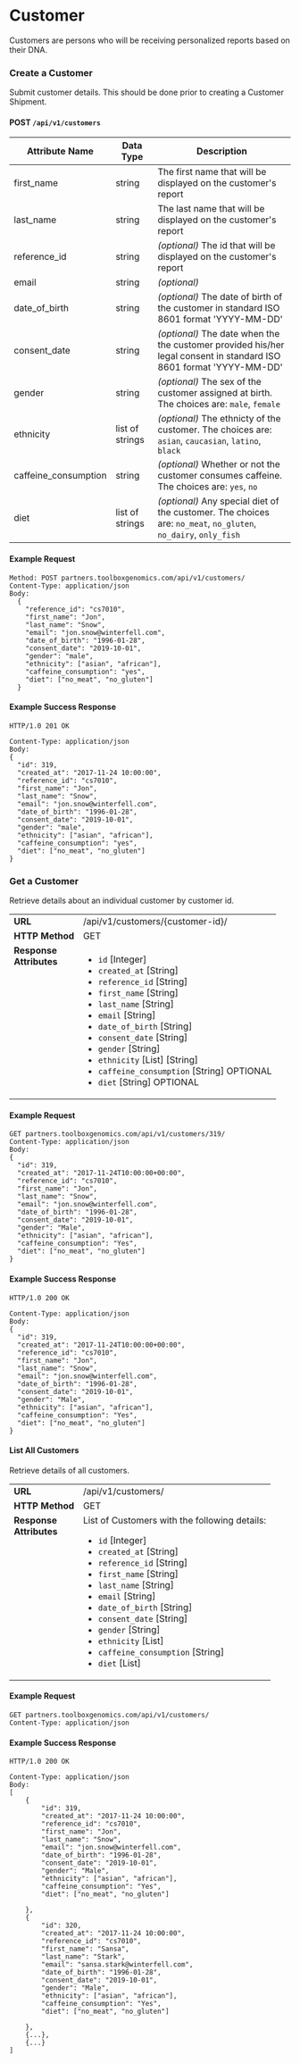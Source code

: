 # Customer
Customers are persons who will be receiving personalized reports based on their DNA.
 
### Create a Customer
Submit customer details. This should be done prior to creating a Customer Shipment.

#### POST `/api/v1/customers`

| Attribute Name | Data Type | Description                     |
|----------------|-----------|---------------------------------|
| first_name | string | The first name that will be displayed on the customer's report |
| last_name | string | The last name that will be displayed on the customer's report |
| reference_id | string | _(optional)_ The id that will be displayed on the customer's report |
| email | string | _(optional)_ |
| date_of_birth | string | _(optional)_ The date of birth of the customer in standard ISO 8601 format 'YYYY-MM-DD' |
| consent_date | string | _(optional)_ The date when the the customer provided his/her legal consent in standard ISO 8601 format 'YYYY-MM-DD' |
| gender | string | _(optional)_ The sex of the customer assigned at birth. The choices are: `male`, `female` |
| ethnicity | list of strings | _(optional)_ The ethnicty of the customer. The choices are: `asian`, `caucasian`, `latino`, `black` |
| caffeine_consumption | string | _(optional)_ Whether or not the customer consumes caffeine. The choices are: `yes`, `no` |
| diet | list of strings| _(optional)_ Any special diet of the customer. The choices are: `no_meat`, `no_gluten`, `no_dairy`, `only_fish` |


#### Example Request
```
Method: POST partners.toolboxgenomics.com/api/v1/customers/
Content-Type: application/json
Body:
  {
    "reference_id": "cs7010",
    "first_name": "Jon",
    "last_name": "Snow",
    "email": "jon.snow@winterfell.com",
    "date_of_birth": "1996-01-28",
    "consent_date": "2019-10-01",
    "gender": "male",
    "ethnicity": ["asian", "african"],
    "caffeine_consumption": "yes",
    "diet": ["no_meat", "no_gluten"]
  }

```

#### Example Success Response

```
HTTP/1.0 201 OK

Content-Type: application/json
Body:
{
  "id": 319,
  "created_at": "2017-11-24 10:00:00",
  "reference_id": "cs7010",
  "first_name": "Jon",
  "last_name": "Snow",
  "email": "jon.snow@winterfell.com",
  "date_of_birth": "1996-01-28",
  "consent_date": "2019-10-01",
  "gender": "male",
  "ethnicity": ["asian", "african"],
  "caffeine_consumption": "yes",
  "diet": ["no_meat", "no_gluten"]
}

```

### Get a Customer

Retrieve details about an individual customer by customer id.
<table>
  <tr>
    <td><strong>URL</strong></td>
    <td>/api/v1/customers/{customer-id}/</td>
  </tr>
  <tr>
    <td><strong>HTTP Method</strong></td>
    <td> GET </td>
  </tr>
  <tr>
    <td valign="top"><strong>Response<br />Attributes</strong></td>
    <td>
      <ul>
        <li><code>id</code> [Integer]</li>
        <li><code>created_at</code> [String]</li>
        <li><code>reference_id</code> [String]</li>
        <li><code>first_name</code> [String]</li>
        <li><code>last_name</code> [String]</li>
        <li><code>email</code> [String]</li>
        <li><code>date_of_birth</code> [String] </li>
        <li><code>consent_date</code> [String] </li>
        <li><code>gender</code> [String] </li>
        <li><code>ethnicity</code> [List] [String] </li>
        <li><code>caffeine_consumption</code> [String] OPTIONAL</li>
        <li><code>diet</code> [String] OPTIONAL</li>
      </ul>
    </td>
  </tr>
</table>

#### Example Request

```
GET partners.toolboxgenomics.com/api/v1/customers/319/
Content-Type: application/json
Body:
{
  "id": 319,
  "created_at": "2017-11-24T10:00:00+00:00",
  "reference_id": "cs7010",
  "first_name": "Jon",
  "last_name": "Snow",
  "email": "jon.snow@winterfell.com",
  "date_of_birth": "1996-01-28",
  "consent_date": "2019-10-01",
  "gender": "Male",
  "ethnicity": ["asian", "african"],
  "caffeine_consumption": "Yes",
  "diet": ["no_meat", "no_gluten"]
}
```

#### Example Success Response

```
HTTP/1.0 200 OK

Content-Type: application/json
Body:
{
  "id": 319,
  "created_at": "2017-11-24T10:00:00+00:00",
  "reference_id": "cs7010",
  "first_name": "Jon",
  "last_name": "Snow",
  "email": "jon.snow@winterfell.com",
  "date_of_birth": "1996-01-28",
  "consent_date": "2019-10-01",
  "gender": "Male",
  "ethnicity": ["asian", "african"],
  "caffeine_consumption": "Yes",
  "diet": ["no_meat", "no_gluten"]
}
```

#### List All Customers

Retrieve details of all customers.
<table>
  <tr>
    <td><strong>URL</strong></td>
    <td> /api/v1/customers/ </td>
  </tr>
  <tr>
    <td><strong>HTTP Method</strong></td>
    <td> GET </td>
  </tr>
  <tr>
    <td valign="top"><strong>Response<br />Attributes</strong></td>
    <td>
    List of Customers with the following details:
      <ul>
        <li><code>id</code> [Integer]</li>
        <li><code>created_at</code> [String]</li>
        <li><code>reference_id</code> [String]</li>
        <li><code>first_name</code> [String]</li>
        <li><code>last_name</code> [String]</li>
        <li><code>email</code> [String]</li>
        <li><code>date_of_birth</code> [String] </li>
        <li><code>consent_date</code> [String] </li>
        <li><code>gender</code> [String] </li>
        <li><code>ethnicity</code> [List] </li>
        <li><code>caffeine_consumption</code> [String]</li>
        <li><code>diet</code> [List]</li>
      </ul>
    </td>
  </tr>
</table>


#### Example Request

```
GET partners.toolboxgenomics.com/api/v1/customers/
Content-Type: application/json
```

#### Example Success Response

```
HTTP/1.0 200 OK

Content-Type: application/json
Body:
[
    {
        "id": 319,
        "created_at": "2017-11-24 10:00:00",
        "reference_id": "cs7010",
        "first_name": "Jon",
        "last_name": "Snow",
        "email": "jon.snow@winterfell.com",
        "date_of_birth": "1996-01-28",
        "consent_date": "2019-10-01",
        "gender": "Male",
        "ethnicity": ["asian", "african"],
        "caffeine_consumption": "Yes",
        "diet": ["no_meat", "no_gluten"]

    },
    {
        "id": 320,
        "created_at": "2017-11-24 10:00:00",
        "reference_id": "cs7010",
        "first_name": "Sansa",
        "last_name": "Stark",
        "email": "sansa.stark@winterfell.com",
        "date_of_birth": "1996-01-28",
        "consent_date": "2019-10-01",
        "gender": "Male",
        "ethnicity": ["asian", "african"],
        "caffeine_consumption": "Yes",
        "diet": ["no_meat", "no_gluten"]

    },
    {...},
    {...}
]
```
